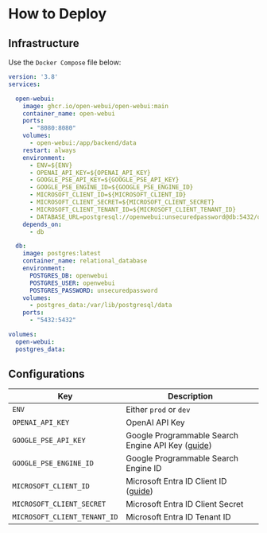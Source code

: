 # How to Deploy

## Infrastructure

Use the `Docker Compose` file below:
```yaml
version: '3.8'
services:

  open-webui:
    image: ghcr.io/open-webui/open-webui:main
    container_name: open-webui
    ports:
      - "8080:8080"
    volumes:
      - open-webui:/app/backend/data
    restart: always
    environment:
      - ENV=${ENV}
      - OPENAI_API_KEY=${OPENAI_API_KEY}
      - GOOGLE_PSE_API_KEY=${GOOGLE_PSE_API_KEY}
      - GOOGLE_PSE_ENGINE_ID=${GOOGLE_PSE_ENGINE_ID}
      - MICROSOFT_CLIENT_ID=${MICROSOFT_CLIENT_ID}
      - MICROSOFT_CLIENT_SECRET=${MICROSOFT_CLIENT_SECRET}
      - MICROSOFT_CLIENT_TENANT_ID=${MICROSOFT_CLIENT_TENANT_ID}
      - DATABASE_URL=postgresql://openwebui:unsecuredpassword@db:5432/openwebui
    depends_on:
      - db

  db:
    image: postgres:latest
    container_name: relational_database
    environment:
      POSTGRES_DB: openwebui
      POSTGRES_USER: openwebui
      POSTGRES_PASSWORD: unsecuredpassword
    volumes:
      - postgres_data:/var/lib/postgresql/data
    ports:
      - "5432:5432"

volumes:
  open-webui:
  postgres_data:

```

## Configurations

| Key                          | Description                                                                                                                                                                              |
|------------------------------|------------------------------------------------------------------------------------------------------------------------------------------------------------------------------------------|
| `ENV`                        | Either `prod` or `dev`                                                                                                                                                                   |
| `OPENAI_API_KEY`             | OpenAI API Key                                                                                                                                                                           |
| `GOOGLE_PSE_API_KEY`         | Google Programmable Search Engine API Key ([guide](https://developers.google.com/custom-search/v1/introduction#identify_your_application_to_google_with_api_key))                        |
| `GOOGLE_PSE_ENGINE_ID`       | Google Programmable Search Engine ID                                                                                                                                                     |
| `MICROSOFT_CLIENT_ID`        | Microsoft Entra ID Client ID ([guide](https://learn.microsoft.com/en-us/power-apps/developer/data-platform/walkthrough-register-app-azure-active-directory#create-the-app-registration)) |
| `MICROSOFT_CLIENT_SECRET`    | Microsoft Entra ID Client Secret                                                                                                                                                         |
| `MICROSOFT_CLIENT_TENANT_ID` | Microsoft Entra ID Tenant ID                                                                                                                                                             |